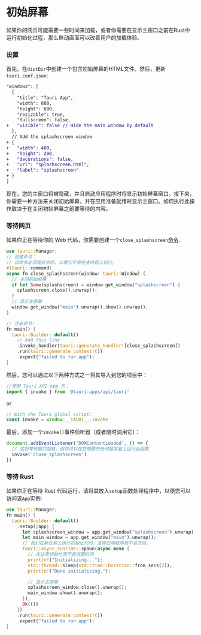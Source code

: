 # 初始屏幕

如果你的网页可能需要一些时间来加载，或者你需要在显示主窗口之前在Rust中运行初始化过程，那么启动画面可以改善用户的加载体验。

### 设置

首先，在`distDir`中创建一个包含初始屏幕的HTML文件。然后，更新`tauri.conf.json`:

```diff
"windows": [
  {
    "title": "Tauri App",
    "width": 800,
    "height": 600,
    "resizable": true,
    "fullscreen": false,
+   "visible": false // Hide the main window by default
  },
  // Add the splashscreen window
+ {
+   "width": 400,
+   "height": 200,
+   "decorations": false,
+   "url": "splashscreen.html",
+   "label": "splashscreen"
+ }
]
```

现在，您的主窗口将被隐藏，并且启动应用程序时将显示初始屏幕窗口。接下来，你需要一种方法来关闭初始屏幕，并在应用准备就绪时显示主窗口。如何执行此操作取决于在关闭初始屏幕之前要等待的内容。

### 等待网页

如果你正在等待你的 Web 代码，你需要创建一个`close_splashscreen`[命令](command).

```rust src-tauri/main.rs
use tauri::Manager;
// 创建命令：
// 该命令必须是异步的，以便它不会在主线程上运行。
#[tauri::command]
async fn close_splashscreen(window: tauri::Window) {
  // 关闭初始屏幕
  if let Some(splashscreen) = window.get_window("splashscreen") {
    splashscreen.close().unwrap();
  }
  // 显示主屏幕
  window.get_window("main").unwrap().show().unwrap();
}

// 注册命令:
fn main() {
  tauri::Builder::default()
    // Add this line
    .invoke_handler(tauri::generate_handler![close_splashscreen])
    .run(tauri::generate_context!())
    .expect("failed to run app");
}

```
然后，您可以通过以下两种方式之一将其导入到您的项目中：

```js
//使用 Tauri API npm 包：
import { invoke } from '@tauri-apps/api/tauri'
```
or
```js
// With the Tauri global script:
const invoke = window.__TAURI__.invoke
```

最后，添加一个`invoke()`事件侦听器（或者随时调用它）：
```js
document.addEventListener('DOMContentLoaded', () => {
  // 这将等待窗口加载，但你可以在您想要的任何触发器上运行此函数
  invoke('close_splashscreen')
})
```

### 等待 Rust

如果你正在等待 Rust 代码运行，请将其放入`setup`函数处理程序中，以便您可以访问该`App`实例:

```rust src-tauri/main.rs
use tauri::Manager;
fn main() {
  tauri::Builder::default()
    .setup(|app| {
      let splashscreen_window = app.get_window("splashscreen").unwrap();
      let main_window = app.get_window("main").unwrap();
      // 我们在新任务上执行初始化代码，这样应用程序就不会冻结。
      tauri::async_runtime::spawn(async move {
        // 在这里初始化而不是消磨时间
        println!("Initializing...");
        std::thread::sleep(std::time::Duration::from_secs(2));
        println!("Done initializing.");

        // 显示主屏幕
        splashscreen_window.close().unwrap();
        main_window.show().unwrap();
      });
      Ok(())
    })
    .run(tauri::generate_context!())
    .expect("failed to run app");
}
```
